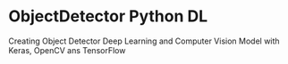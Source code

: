 # ObjectDetector Python DL
Creating Object Detector Deep Learning and Computer Vision Model with Keras, OpenCV ans TensorFlow 
